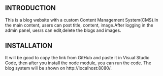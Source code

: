 INTRODUCTION
--------------
This is a blog website with a custom Content Management System(CMS).In the main content, users can post title, content, image.After logging in the admin panel, uesrs can edit,delete the blogs and images.

INSTALLATION
--------------
It will be good to copy the link from GitHub and paste it in Visual Studio Code, then after you install the node module, you can run the code. The blog system will be shown on http://localhost:8080/.

